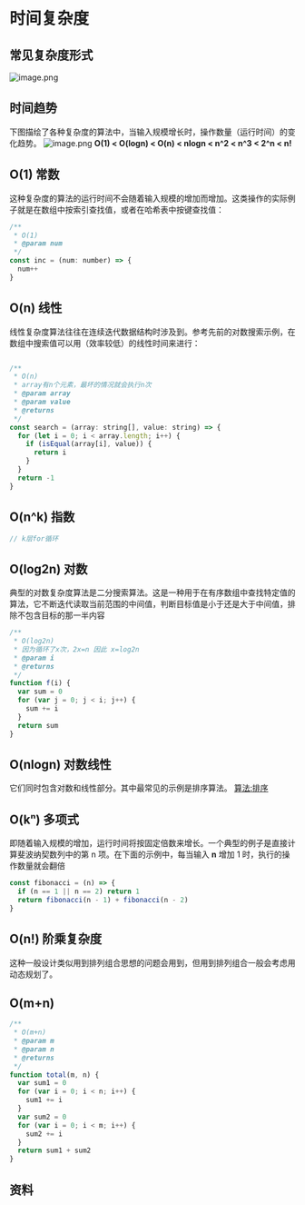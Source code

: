 # 时间复杂度 
## 常见复杂度形式
![image.png](https://cdn.nlark.com/yuque/0/2023/png/1553840/1677337893890-d849f014-c623-4ea5-abe6-43e927d234f9.png#averageHue=%23fcfcfc&clientId=ubb965150-2637-4&from=paste&height=330&id=u7846c8b5&name=image.png&originHeight=1346&originWidth=2446&originalType=binary&ratio=2&rotation=0&showTitle=false&size=501377&status=done&style=none&taskId=u608406f0-3cf1-4b01-8b0c-f710659c863&title=&width=600)
## 时间趋势
下图描绘了各种复杂度的算法中，当输入规模增长时，操作数量（运行时间）的变化趋势。
![image.png](https://cdn.nlark.com/yuque/0/2023/png/1553840/1677337999162-d1f3c61a-c5f3-4adf-9242-493a243b72ed.png#averageHue=%23f8cb9e&clientId=ubb965150-2637-4&from=paste&height=389&id=u9f375547&name=image.png&originHeight=1010&originWidth=1556&originalType=binary&ratio=2&rotation=0&showTitle=false&size=449325&status=done&style=none&taskId=u4a0a469a-6ca0-40b7-af26-fcf1c2ce14d&title=&width=600)
**O(1) < O(logn) < O(n) < nlogn < n^2 < n^3 < 2^n < n!**
## O(1) 常数
这种复杂度的算法的运行时间不会随着输入规模的增加而增加。这类操作的实际例子就是在数组中按索引查找值，或者在哈希表中按键查找值：
```javascript
/**
 * O(1)
 * @param num
 */
const inc = (num: number) => {
  num++
}
```
## O(n) 线性
线性复杂度算法往往在连续迭代数据结构时涉及到。参考先前的对数搜索示例，在数组中搜索值可以用（效率较低）的线性时间来进行：
```javascript

/**
 * O(n)
 * array有n个元素，最坏的情况就会执行n次
 * @param array
 * @param value
 * @returns
 */
const search = (array: string[], value: string) => {
  for (let i = 0; i < array.length; i++) {
    if (isEqual(array[i], value)) {
      return i
    }
  }
  return -1
}
```
## O(n^k) 指数
```javascript
// k层for循环
```
## O(log2n) 对数
典型的对数复杂度算法是二分搜索算法。这是一种用于在有序数组中查找特定值的算法，它不断迭代读取当前范围的中间值，判断目标值是小于还是大于中间值，排除不包含目标的那一半内容
```javascript
/**
 * O(log2n)
 * 因为循环了x次，2x=n 因此 x=log2n
 * @param i
 * @returns
 */
function f(i) {
  var sum = 0
  for (var j = 0; j < i; j++) {
    sum += i
  }
  return sum
}
```
## O(nlogn) 对数线性
它们同时包含对数和线性部分。其中最常见的示例是排序算法。
[算法:排序](https://www.yuque.com/vannvan/tools/ny0rqdwqq0oln9an?view=doc_embed&inner=BPKRC)
## O(kⁿ) 多项式
即随着输入规模的增加，运行时间将按固定倍数来增长。一个典型的例子是直接计算斐波纳契数列中的第 n 项。在下面的示例中，每当输入 **n** 增加 1 时，执行的操作数量就会翻倍
```javascript
const fibonacci = (n) => {
  if (n == 1 || n == 2) return 1
  return fibonacci(n - 1) + fibonacci(n - 2)
}
```
## O(n!) 阶乘复杂度
这种一般设计类似用到排列组合思想的问题会用到，但用到排列组合一般会考虑用动态规划了。
## O(m+n) 
```javascript
/**
 * O(m+n)
 * @param m
 * @param n
 * @returns
 */
function total(m, n) {
  var sum1 = 0
  for (var i = 0; i < n; i++) {
    sum1 += i
  }
  var sum2 = 0
  for (var i = 0; i < m; i++) {
    sum2 += i
  }
  return sum1 + sum2
}

```
## 资料

